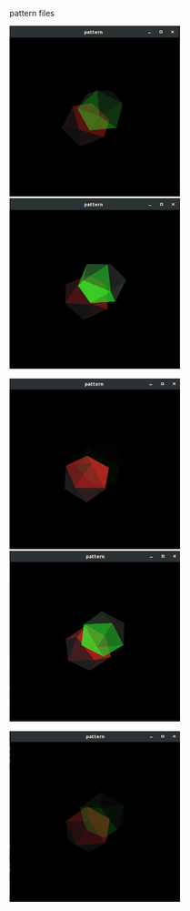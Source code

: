 pattern files



<img src="https://github.com/anshukaira/graphics/blob/master/pattern/p1.png" width= 300 height =300>   <img src="https://github.com/anshukaira/graphics/blob/master/pattern/p2.png" width= 300 height =300>

<img src="https://github.com/anshukaira/graphics/blob/master/pattern/p3.png" width= 300 height =300>   <img src="https://github.com/anshukaira/graphics/blob/master/pattern/p4.png" width= 300 height =300>

<img src="https://github.com/anshukaira/graphics/blob/master/pattern/p5.png" width= 300 height =300>

